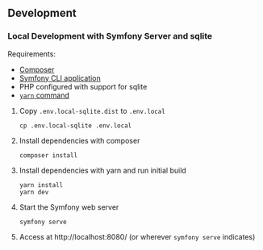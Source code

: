 ## Development

### Local Development with Symfony Server and sqlite

Requirements:

 * [Composer](https://getcomposer.org/)
 * [Symfony CLI application](https://symfony.com/download)
 * PHP configured with support for sqlite
 * [`yarn` command](https://yarnpkg.com/getting-started/install)

1. Copy `.env.local-sqlite.dist` to `.env.local`

    `cp .env.local-sqlite .env.local`

2. Install dependencies with composer

    `composer install`
    
3. Install dependencies with yarn and run initial build

    ```
    yarn install
    yarn dev
    ```
   
4. Start the Symfony web server

    `symfony serve`
    
5. Access at http://localhost:8080/ (or wherever `symfony serve` indicates)